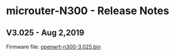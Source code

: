 # microuter-N300 - Release Notes

## V3.025 - Aug 2,2019

Firmware file: <a href="https://s3.us-east-2.amazonaws.com/download.gl-inet.com/firmware/n300/release/openwrt-n300-3.025.bin" target="_blank">openwrt-n300-3.025.bin</a>